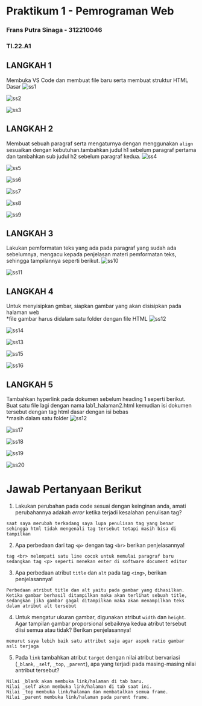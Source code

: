 # Praktikum 1 - Pemrograman Web
### Frans Putra Sinaga - 312210046
### TI.22.A1

## LANGKAH 1
Membuka VS Code dan membuat file baru serta membuat struktur HTML Dasar
![ss1](https://github.com/namasayafrans/Lab1Web/assets/115770839/fd619b9a-407d-4fe9-b83f-c1870c6bdccc)

![ss2](https://github.com/namasayafrans/Lab1Web/assets/115770839/70999607-3a50-454e-9332-eeeb473d02e7)

![ss3](https://github.com/namasayafrans/Lab1Web/assets/115770839/b6949146-15f7-4e8e-a962-4786ac54b4a8)

## LANGKAH 2
Membuat sebuah paragraf serta mengaturnya dengan menggunakan `align` sesuaikan dengan kebutuhan.tambahkan judul h1 sebelum paragraf pertama dan tambahkan sub judul h2 sebelum paragraf kedua.
![ss4](https://github.com/namasayafrans/Lab1Web/assets/115770839/442bcb82-3588-4cef-aa97-b4bebe97a9d1)

![ss5](https://github.com/namasayafrans/Lab1Web/assets/115770839/8d39678f-36ad-4db2-b145-35bbfcfc713c)

![ss6](https://github.com/namasayafrans/Lab1Web/assets/115770839/917d678d-ad3c-4923-a3f9-c7dd887a81fd)

![ss7](https://github.com/namasayafrans/Lab1Web/assets/115770839/065a387a-e0fa-43fb-aaba-71272189d08e)

![ss8](https://github.com/namasayafrans/Lab1Web/assets/115770839/2ac44967-f406-401f-a74c-8b100d676c8f)
  
![ss9](https://github.com/namasayafrans/Lab1Web/assets/115770839/ceea41d3-508b-4417-bd45-92e95b554c02)

## LANGKAH 3 
Lakukan pemformatan teks yang ada pada paragraf yang sudah ada sebelumnya, mengacu kepada penjelasan materi pemformatan teks, sehingga tampilannya seperti berikut.
![ss10](https://github.com/namasayafrans/Lab1Web/assets/115770839/5f7a4f7a-5dd9-41e9-b52c-5c2d19dd69ff)

![ss11](https://github.com/namasayafrans/Lab1Web/assets/115770839/2ff2fa59-a395-46a5-90af-333508d02d08)

## LANGKAH 4
Untuk menyisipkan gmbar, siapkan gambar yang akan disisipkan pada halaman web 
<br>*file gambar harus didalam satu folder dengan file HTML
![ss12](https://github.com/namasayafrans/Lab1Web/assets/115770839/c529dd19-f297-4e0d-99ce-77140a06f14d)

![ss14](https://github.com/namasayafrans/Lab1Web/assets/115770839/36307e33-a3f7-41a6-be7b-71770cebc64e)

![ss13](https://github.com/namasayafrans/Lab1Web/assets/115770839/84026f86-cfea-486a-bc50-6e31195f49e3)

![ss15](https://github.com/namasayafrans/Lab1Web/assets/115770839/20d339ac-62b9-4a05-a274-70464c1f4af1)

![ss16](https://github.com/namasayafrans/Lab1Web/assets/115770839/0b9a5d9f-2fc7-45d6-adcd-63114345cd33)

## LANGKAH 5
Tambahkan hyperlink pada dokumen sebelum heading 1 seperti berikut.
Buat satu file lagi dengan nama lab1_halaman2.html kemudian isi dokumen tersebut dengan tag html dasar dengan isi bebas <br>
*masih dalam satu folder
![ss12](https://github.com/namasayafrans/Lab1Web/assets/115770839/4c5c9300-e2ed-454b-b78e-0812a89c78f2)

![ss17](https://github.com/namasayafrans/Lab1Web/assets/115770839/980841bb-22fe-4cdc-be01-bd7316bd59f4)

![ss18](https://github.com/namasayafrans/Lab1Web/assets/115770839/657b00f2-5b18-4c2f-be81-2ac0946cc8ac)

![ss19](https://github.com/namasayafrans/Lab1Web/assets/115770839/ef07e03a-b09b-4dcd-85d2-77c5591a30df)

![ss20](https://github.com/namasayafrans/Lab1Web/assets/115770839/1596bd10-fee7-4415-bf95-71dab8f346ee)

# Jawab Pertanyaan Berikut
1. Lakukan perubahan pada code sesuai dengan keinginan anda, amati perubahannya adakah _error_ ketika terjadi kesalahan penulisan tag?
```
saat saya merubah terkadang saya lupa penulisan tag yang benar sehingga html tidak mengenali tag tersebut tetapi masih bisa di tampilkan  
```
2. Apa perbedaan dari tag `<p>` dengan tag `<br>` berikan penjelasannya!
```
tag <br> melompati satu line cocok untuk memulai paragraf baru sedangkan tag <p> seperti menekan enter di software document editor 
```
3. Apa perbedaan atribut `title` dan `alt` pada tag `<img>`, berikan penjelasannya!
```
Perbedaan atribut title dan alt yaitu pada gambar yang dihasilkan. Ketika gambar berhasil ditampilkan maka akan terlihat sebuah title, sedangkan jika gambar gagal ditampilkan maka akan menampilkan teks dalam atribut alt tersebut
```
4. Untuk mengatur ukuran gambar, digunakan atribut `width` dan `height`. Agar tampilan gambar proporsional sebaiknya kedua atribut tersebut diisi semua atau tidak? Berikan penjelasannya!
```
menurut saya lebih baik satu attribut saja agar aspek ratio gambar asli terjaga 
```
5. Pada `link` tambahkan atribut `target` dengan nilai atribut bervariasi (`_blank`, `_self`, `_top`, `_parent`), apa yang terjadi pada masing-masing nilai antribut tersebut?
```
Nilai _blank akan membuka link/halaman di tab baru.
Nilai _self akan membuka link/halaman di tab saat ini.
Nilai _top membuka link/halaman dan membatalkan semua frame.
Nilai _parent membuka link/halaman pada parent frame.
```
